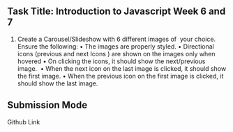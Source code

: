 ## Task Title: Introduction to Javascript Week 6 and 7


1. Create a Carousel/Slideshow with 6 different images of  your choice. Ensure the following:
• The images are properly styled.
• Directional icons (previous and next Icons ) are shown on the images only when hovered
• On clicking the icons, it should show the next/previous image. 
• When the next icon on the last image is clicked, it should show the first image.
• When the previous icon on the first image is clicked, it should show the last image. 


## Submission Mode
Github Link